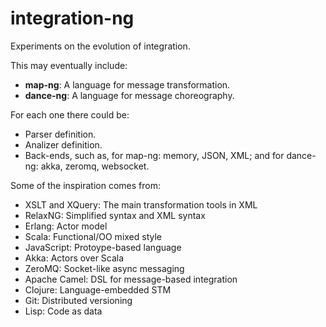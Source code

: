 integration-ng
==============

Experiments on the evolution of integration.

This may eventually include: 

- **map-ng**: A language for message transformation.
- **dance-ng**: A language for message choreography.

For each one there could be:

- Parser definition.
- Analizer definition.
- Back-ends, such as, for map-ng: memory, JSON, XML; and for dance-ng: akka, zeromq, websocket.

Some of the inspiration comes from:

- XSLT and XQuery: The main transformation tools in XML
- RelaxNG: Simplified syntax and XML syntax
- Erlang: Actor model
- Scala: Functional/OO mixed style
- JavaScript: Protoype-based language
- Akka: Actors over Scala
- ZeroMQ: Socket-like async messaging
- Apache Camel: DSL for message-based integration 
- Clojure: Language-embedded STM
- Git: Distributed versioning
- Lisp: Code as data

